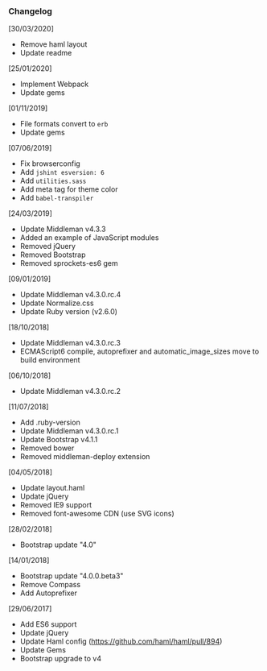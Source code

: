 ### Changelog

[30/03/2020]
- Remove haml layout 
- Update readme

[25/01/2020]

- Implement Webpack
- Update gems

[01/11/2019]

- File formats convert to `erb`
- Update gems

[07/06/2019]

- Fix browserconfig
- Add `jshint esversion: 6`
- Add `utilities.sass`
- Add meta tag for theme color
- Add `babel-transpiler`

[24/03/2019]

- Update Middleman v4.3.3
- Added an example of JavaScript modules
- Removed jQuery
- Removed Bootstrap
- Removed sprockets-es6 gem

[09/01/2019]

- Update Middleman v4.3.0.rc.4
- Update Normalize.css
- Update Ruby version (v2.6.0)

[18/10/2018]

- Update Middleman v4.3.0.rc.3
- ECMAScript6 compile, autoprefixer and automatic_image_sizes move to build environment

[06/10/2018]

- Update Middleman v4.3.0.rc.2

[11/07/2018]

- Add .ruby-version
- Update Middleman v4.3.0.rc.1
- Update Bootstrap v4.1.1
- Removed bower
- Removed middleman-deploy extension

[04/05/2018]

- Update layout.haml
- Update jQuery
- Removed IE9 support
- Removed font-awesome CDN (use SVG icons)

[28/02/2018]

- Bootstrap update "4.0"

[14/01/2018]

- Bootstrap update "4.0.0.beta3"
- Remove Compass
- Add Autoprefixer

[29/06/2017]

- Add ES6 support
- Update jQuery
- Update Haml config (https://github.com/haml/haml/pull/894)
- Update Gems
- Bootstrap upgrade to v4